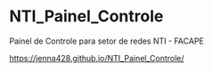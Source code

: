 # NTI_Painel_Controle
Painel de Controle para setor de redes NTI - FACAPE
 
https://jenna428.github.io/NTI_Painel_Controle/
